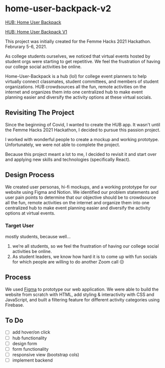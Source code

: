 # home-user-backpack-v2
[HUB: Home User Backpack](https://homeuserbackpack.herokuapp.com)

[HUB: Home User Backpack V1](https://github.com/natishakhadgi/home-user-backpack)

This project was initially created for the Femme Hacks 2021 Hackathon. Februrary 5-6, 2021.

As college students ourselves, we noticed that virtual events hosted by student orgs were starting to get repetitive. We feel the frustration of having our college social activities be online.

Home-User-Backpack is a hub (lol) for college event planners to help virtually connect classmates, student committees, and members of student organizations.
HUB crowdsources all the fun, remote activities on the internet and organizes them into one centralized hub to make event planning easier and diversify the activity options at these virtual socials. 

## Revisiting The Project

Since the beginning of Covid, I wanted to create the HUB app. It wasn't until the Femme Hacks 2021 Hackathon, I decided to pursue this passion project.

I worked with wonderful people to create a mockup and working prototype. Unfortunately, we were not able to complete the project. 

Because this project meant a lot to me, I decided to revisit it and start over and applying new skills and technologies (specifically React).

## Design Process
We created user personas, hi-fi mockups, and a working prototype for our website using Figma and Notion.
We identified our problem statements and user pain points to determine that our objective should be to crowdsource all the fun, remote activities on the internet and organize them into one centralized hub to make event planning easier and diversify the activity options at virtual events.

### Target User
mostly students, because well...
1) we’re all students, so we feel the frustration of having our college social activities be online. 
2) As student leaders, we know how hard it is to come up with fun socials for which people are willing to do another Zoom call 😔

## Process
We used
[Figma](https://www.figma.com/file/cjvKwiitQHielJbfUN1URJ/femmehacks-project?node-id=35%3A773) to prototype our web application. We were able to build the website from scratch with HTML, add styling & interactivity with CSS and JavaScript, and built a filtering feature for different activity categories using Firebase.

## To Do
* [ ] add hover/on click
* [ ] hub functionality
* [ ] design form
* [ ] form functionality
* [ ] responsive view (bootstrap cols)
* [ ] implement backend
